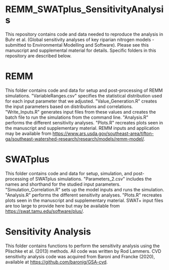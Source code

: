# REMM_SWATplus_SensitivityAnalysis

This repository contains code and data needed to reproduce the analysis in Buhr et al. (Global sensitivity analyses of key riparian nitrogen models - submitted to Environmental Modelling and Software). Please see this manuscript and supplemental material for details. Specific folders in this repository are described below.

# REMM

This folder contains code and data for setup and post-processing of REMM simulations. "VariableRanges.csv" specifies the statistical distribution used for each input parameter that we adjusted. "Value_Generation.R" creates the input parameters based on distributions and correlations. "Write_Inputs.R" generates input files from these values and creates the batch file to run the simulations from the command line. "Analysis.R" performs the different sensitivity analyses. "Plots.R" recreates plots seen in the manuscript and supplementary material. REMM inputs and application may be available from https://www.ars.usda.gov/southeast-area/tifton-ga/southeast-watershed-research/research/models/remm-model/.

# SWATplus

This folder contains code and data for setup, simulation, and post-processing of SWATplus simulations. "Parameters_2.csv" includes the names and shorthand for the studied input parameters. "Simulation_Correlation.R" sets up the model inputs and runs the simulation. "Analysis.R" performs the different sensitivity analyses. "Plots.R" recreates plots seen in the manuscript and supplementary material. SWAT+ input files are too large to provide here but may be available from https://swat.tamu.edu/software/plus/.

# Sensitivity Analysis

This folder contains functions to perform the sensitivity analysis using the Plischke et al. (2013) methods. All code was written by Rod Lammers. CVD sensitivity analysis code was acquired from Baroni and Francke (2020), available at https://github.com/baronig/GSA-cvd.
